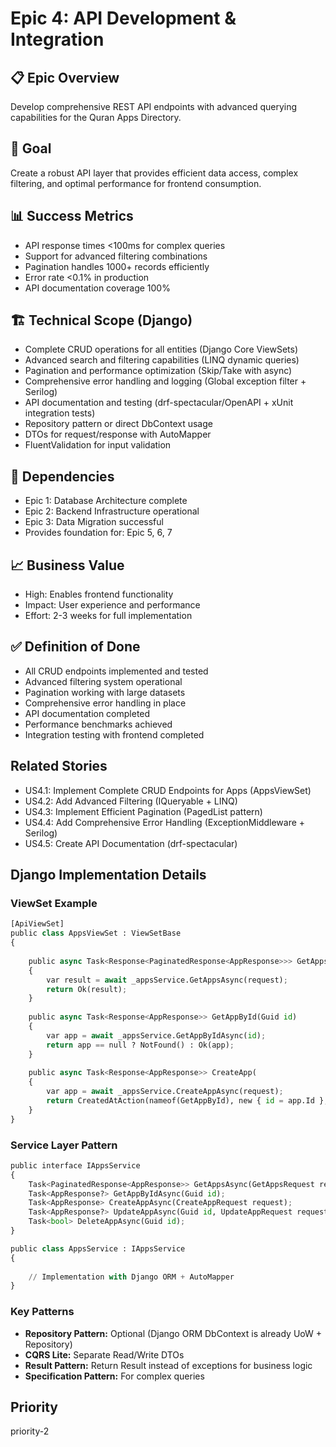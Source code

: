 # Epic 4: API Development & Integration

## 📋 Epic Overview
Develop comprehensive REST API endpoints with advanced querying capabilities for the Quran Apps Directory.

## 🎯 Goal
Create a robust API layer that provides efficient data access, complex filtering, and optimal performance for frontend consumption.

## 📊 Success Metrics
- API response times <100ms for complex queries
- Support for advanced filtering combinations
- Pagination handles 1000+ records efficiently
- Error rate <0.1% in production
- API documentation coverage 100%

## 🏗️ Technical Scope (Django)
- Complete CRUD operations for all entities (Django Core ViewSets)
- Advanced search and filtering capabilities (LINQ dynamic queries)
- Pagination and performance optimization (Skip/Take with async)
- Comprehensive error handling and logging (Global exception filter + Serilog)
- API documentation and testing (drf-spectacular/OpenAPI + xUnit integration tests)
- Repository pattern or direct DbContext usage
- DTOs for request/response with AutoMapper
- FluentValidation for input validation

## 🔗 Dependencies
- Epic 1: Database Architecture complete
- Epic 2: Backend Infrastructure operational
- Epic 3: Data Migration successful
- Provides foundation for: Epic 5, 6, 7

## 📈 Business Value
- High: Enables frontend functionality
- Impact: User experience and performance
- Effort: 2-3 weeks for full implementation

## ✅ Definition of Done
- All CRUD endpoints implemented and tested
- Advanced filtering system operational
- Pagination working with large datasets
- Comprehensive error handling in place
- API documentation completed
- Performance benchmarks achieved
- Integration testing with frontend completed

## Related Stories
- US4.1: Implement Complete CRUD Endpoints for Apps (AppsViewSet)
- US4.2: Add Advanced Filtering (IQueryable + LINQ)
- US4.3: Implement Efficient Pagination (PagedList pattern)
- US4.4: Add Comprehensive Error Handling (ExceptionMiddleware + Serilog)
- US4.5: Create API Documentation (drf-spectacular)

## Django Implementation Details
### ViewSet Example
```python
[ApiViewSet]
public class AppsViewSet : ViewSetBase
{
    
    public async Task<Response<PaginatedResponse<AppResponse>>> GetApps(
    {
        var result = await _appsService.GetAppsAsync(request);
        return Ok(result);
    }
    
    public async Task<Response<AppResponse>> GetAppById(Guid id)
    {
        var app = await _appsService.GetAppByIdAsync(id);
        return app == null ? NotFound() : Ok(app);
    }
    
    public async Task<Response<AppResponse>> CreateApp(
    {
        var app = await _appsService.CreateAppAsync(request);
        return CreatedAtAction(nameof(GetAppById), new { id = app.Id }, app);
    }
}
```

### Service Layer Pattern
```python
public interface IAppsService
{
    Task<PaginatedResponse<AppResponse>> GetAppsAsync(GetAppsRequest request);
    Task<AppResponse?> GetAppByIdAsync(Guid id);
    Task<AppResponse> CreateAppAsync(CreateAppRequest request);
    Task<AppResponse?> UpdateAppAsync(Guid id, UpdateAppRequest request);
    Task<bool> DeleteAppAsync(Guid id);
}

public class AppsService : IAppsService
{
    
    // Implementation with Django ORM + AutoMapper
}
```

### Key Patterns
- **Repository Pattern:** Optional (Django ORM DbContext is already UoW + Repository)
- **CQRS Lite:** Separate Read/Write DTOs
- **Result Pattern:** Return Result<T> instead of exceptions for business logic
- **Specification Pattern:** For complex queries

## Priority
priority-2